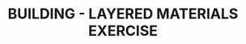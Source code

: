 ---
tags: artwork
category: concepts
layout: artwork
title: BUILDING - LAYERED MATERIALS EXERCISE
subtitle: ""
images: [
  /media/MSM_Pan_Bottom.png,
  /media/MSM_Pan_Top.png,
  /media/MSM_Parts.png,
  /media/MSM_QuarterView.png,
]
---